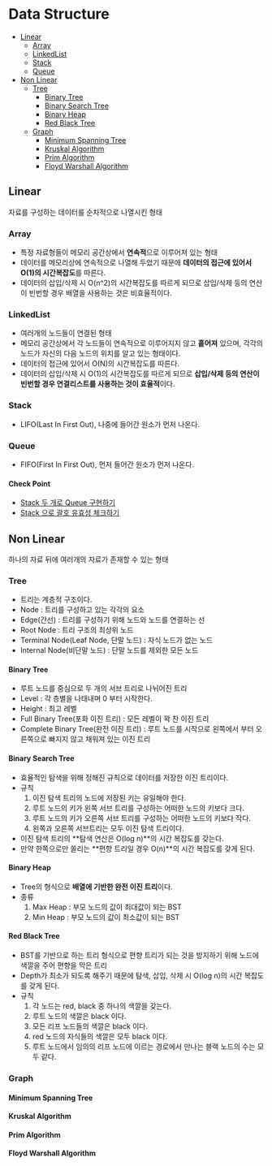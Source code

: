 # Data Structure
- [Linear](#linear)
  - [Array](#array)
  - [LinkedList](#linkedlist)
  - [Stack](#stack)
  - [Queue](#queue)
- [Non Linear](#non-linear)
  - [Tree](#tree)
    - [Binary Tree](#binary-tree)
    - [Binary Search Tree](#binary-search-tree)
    - [Binary Heap](#binary-heap)
    - [Red Black Tree](#red-black-tree)
  - [Graph](#graph)
    - [Minimum Spanning Tree](#minimum-spanning-tree)
    - [Kruskal Algorithm](#kruskal-algorithm)
    - [Prim Algorithm](#prim-algorithm)
    - [Floyd Warshall Algorithm](#floyd-warshall-algorithm)

## Linear
자료를 구성하는 데이터를 순차적으로 나열시킨 형태

### Array
- 특정 자료형들이 메모리 공간상에서 **연속적**으로 이루어져 있는 형태
- 데이터를 메모리상에 연속적으로 나열해 두었기 때문에 **데이터의 접근에 있어서 O(1)의 시간복잡도**를 따른다.
- 데이터의 삽입/삭제 시 O(n^2)의 시간복잡도를 따르게 되므로 삽입/삭제 등의 연산이 빈번할 경우 배열을 사용하는 것은 비효율적이다.

### LinkedList
- 여러개의 노드들이 연결된 형태
- 메모리 공간상에서 각 노드들이 연속적으로 이루어지지 않고 **흩어져** 있으며, 각각의 노드가 자신의 다음 노드의 위치를 알고 있는 형태이다.
- 데이터의 접근에 있어서 O(N)의 시간복잡도를 따른다.
-  데이터의 삽입/삭제 시 O(1)의 시간복잡도를 따르게 되므로 **삽입/삭제 등의 연산이 빈번할 경우 연결리스트를 사용하는 것이 효율적**이다.


### Stack
- LIFO(Last In First Out), 나중에 들어간 원소가 먼저 나온다.

###  Queue
- FIFO(First In First Out), 먼저 들어간 원소가 먼저 나온다.

#### Check Point
- [Stack 두 개로 Queue 구현하기](https://github.com/BinSin/Interview_Question/tree/master/ImportantCoding/Interview/src/DataStructure/Point1)
- [Stack 으로 괄호 유효성 체크하기](https://github.com/BinSin/Interview_Question/tree/master/ImportantCoding/Interview/src/DataStructure/Point2)

## Non Linear
하나의 자료 뒤에 여러개의 자료가 존재할 수 있는 형태

### Tree
- 트리는 계층적 구조이다.
- Node : 트리를 구성하고 있는 각각의 요소
- Edge(간선) : 트리를 구성하기 위해 노드와 노드를 연결하는 선
- Root Node : 트리 구조의 최상위 노드
- Terminal Node(Leaf Node, 단말 노드) : 자식 노드가 없는 노드
- Internal Node(비단말 노드) : 단말 노드를 제외한 모든 노드

#### Binary Tree
- 루트 노드를 중심으로 두 개의 서브 트리로 나뉘어진 트리
- Level : 각 층별을 나태내며 0 부터 시작한다.
- Height : 최고 레벨
- Full Binary Tree(포화 이진 트리) : 모든 레벨이 꽉 찬 이진 트리
- Complete Binary Tree(완전 이진 트리) : 루트 노드를 시작으로 왼쪽에서 부터 오른쪽으로 빠지지 않고 채워져 있는 이진 트리

#### Binary Search Tree
- 효율적인 탐색을 위해 정해진 규칙으로 데이터를 저장한 이진 트리이다.
- 규칙
  1. 이진 탐색 트리의 노드에 저장된 키는 유일해야 한다.
  2. 루트 노드의 키가 왼쪽 서브 트리를 구성하는 어떠한 노드의 키보다 크다.
  3. 루트 노드의 키가 오른쪽 서브 트리를 구성하는 어떠한 노드의 키보다 작다.
  4. 왼쪽과 오른쪽 서브트리는 모두 이진 탐색 트리이다.
- 이진 탐색 트리의 **탐색 연산은 O(log n)**의 시간 복잡도를 갖는다.
- 만약 한쪽으로만 쏠리는 **편향 트리일 경우 O(n)**의 시간 복잡도를 갖게 된다.

#### Binary Heap
- Tree의 형식으로 **배열에 기반한 완전 이진 트리**이다.
- 종류
  1. Max Heap : 부모 노드의 값이 최대값이 되는 BST
  2. Min Heap : 부모 노드의 값이 최소값이 되는 BST

#### Red Black Tree
- BST를 기반으로 하는 트리 형식으로 편향 트리가 되는 것을 방지하기 위해 노드에 색깔을 주어 편향을 막은 트리
- Depth가 최소가 되도록 해주기 때문에 탐색, 삽입, 삭제 시 O(log n)의 시간 복잡도를 갖게 된다.
- 규칙
  1. 각 노드는 red, black 중 하나의 색깔을 갖는다.
  2. 루트 노드의 색깔은 black 이다.
  3. 모든 리프 노드들의 색깔은 black 이다.
  4. red 노드의 자식들의 색깔은 모두 black 이다.
  5. 루트 노드에서 임의의 리프 노드에 이르는 경로에서 만나는 블랙 노드의 수는 모두 같다.

### Graph


#### Minimum Spanning Tree


#### Kruskal Algorithm


#### Prim Algorithm


#### Floyd Warshall Algorithm

